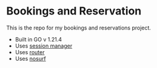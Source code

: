 # Bookings and Reservation

This is the repo for my bookings and reservations project.

- Built in GO v 1.21.4
- Uses [session manager](https://github.com/alexedwards/scs/v2)
- Uses [router](https://github.com/go-chi/chi/v5)
- Uses [nosurf](https://github.com/justinas/nosurf)